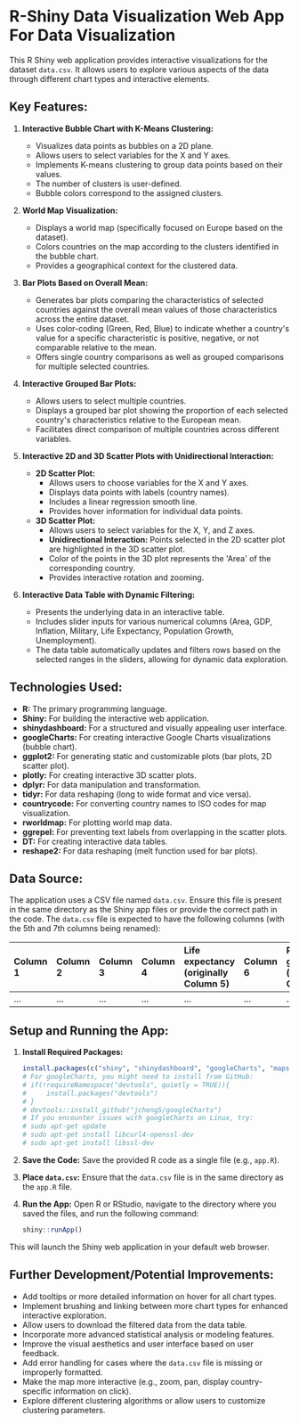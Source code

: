 # R-Shiny Data Visualization Web App For Data Visualization
 
This R Shiny web application provides interactive visualizations for the dataset `data.csv`. It allows users to explore various aspects of the data through different chart types and interactive elements.

## Key Features:

1.  **Interactive Bubble Chart with K-Means Clustering:**
    * Visualizes data points as bubbles on a 2D plane.
    * Allows users to select variables for the X and Y axes.
    * Implements K-means clustering to group data points based on their values.
    * The number of clusters is user-defined.
    * Bubble colors correspond to the assigned clusters.

2.  **World Map Visualization:**
    * Displays a world map (specifically focused on Europe based on the dataset).
    * Colors countries on the map according to the clusters identified in the bubble chart.
    * Provides a geographical context for the clustered data.

3.  **Bar Plots Based on Overall Mean:**
    * Generates bar plots comparing the characteristics of selected countries against the overall mean values of those characteristics across the entire dataset.
    * Uses color-coding (Green, Red, Blue) to indicate whether a country's value for a specific characteristic is positive, negative, or not comparable relative to the mean.
    * Offers single country comparisons as well as grouped comparisons for multiple selected countries.

4.  **Interactive Grouped Bar Plots:**
    * Allows users to select multiple countries.
    * Displays a grouped bar plot showing the proportion of each selected country's characteristics relative to the European mean.
    * Facilitates direct comparison of multiple countries across different variables.

5.  **Interactive 2D and 3D Scatter Plots with Unidirectional Interaction:**
    * **2D Scatter Plot:**
        * Allows users to choose variables for the X and Y axes.
        * Displays data points with labels (country names).
        * Includes a linear regression smooth line.
        * Provides hover information for individual data points.
    * **3D Scatter Plot:**
        * Allows users to select variables for the X, Y, and Z axes.
        * **Unidirectional Interaction:** Points selected in the 2D scatter plot are highlighted in the 3D scatter plot.
        * Color of the points in the 3D plot represents the 'Area' of the corresponding country.
        * Provides interactive rotation and zooming.

6.  **Interactive Data Table with Dynamic Filtering:**
    * Presents the underlying data in an interactive table.
    * Includes slider inputs for various numerical columns (Area, GDP, Inflation, Military, Life Expectancy, Population Growth, Unemployment).
    * The data table automatically updates and filters rows based on the selected ranges in the sliders, allowing for dynamic data exploration.

## Technologies Used:

* **R:** The primary programming language.
* **Shiny:** For building the interactive web application.
* **shinydashboard:** For a structured and visually appealing user interface.
* **googleCharts:** For creating interactive Google Charts visualizations (bubble chart).
* **ggplot2:** For generating static and customizable plots (bar plots, 2D scatter plot).
* **plotly:** For creating interactive 3D scatter plots.
* **dplyr:** For data manipulation and transformation.
* **tidyr:** For data reshaping (long to wide format and vice versa).
* **countrycode:** For converting country names to ISO codes for map visualization.
* **rworldmap:** For plotting world map data.
* **ggrepel:** For preventing text labels from overlapping in the scatter plots.
* **DT:** For creating interactive data tables.
* **reshape2:** For data reshaping (melt function used for bar plots).

## Data Source:

The application uses a CSV file named `data.csv`. Ensure this file is present in the same directory as the Shiny app files or provide the correct path in the code. The `data.csv` file is expected to have the following columns (with the 5th and 7th columns being renamed):

| Column 1 | Column 2 | Column 3 | Column 4 | Life expectancy (originally Column 5) | Column 6 | Population growth (originally Column 7) | Column 8 | ... |
| :------- | :------- | :------- | :------- | :------------------------------------- | :------- | :----------------------------------------- | :------- | :-- |
| ...      | ...      | ...      | ...      | ...                                    | ...      | ...                                        | ...      | ... |

## Setup and Running the App:

1.  **Install Required Packages:**
    ```R
    install.packages(c("shiny", "shinydashboard", "googleCharts", "maps", "mapproj", "dplyr", "ggplot2", "tidyr", "gridExtra", "countrycode", "rworldmap", "ggrepel", "leaflet", "plotly", "tidyverse", "gghighlight", "reshape2", "DT"))
    # For googleCharts, you might need to install from GitHub:
    # if(!requireNamespace("devtools", quietly = TRUE)){
    #     install.packages("devtools")
    # }
    # devtools::install_github("jcheng5/googleCharts")
    # If you encounter issues with googleCharts on Linux, try:
    # sudo apt-get update
    # sudo apt-get install libcurl4-openssl-dev
    # sudo apt-get install libssl-dev
    ```

2.  **Save the Code:** Save the provided R code as a single file (e.g., `app.R`).

3.  **Place `data.csv`:** Ensure that the `data.csv` file is in the same directory as the `app.R` file.

4.  **Run the App:** Open R or RStudio, navigate to the directory where you saved the files, and run the following command:
    ```R
    shiny::runApp()
    ```

This will launch the Shiny web application in your default web browser.

## Further Development/Potential Improvements:

* Add tooltips or more detailed information on hover for all chart types.
* Implement brushing and linking between more chart types for enhanced interactive exploration.
* Allow users to download the filtered data from the data table.
* Incorporate more advanced statistical analysis or modeling features.
* Improve the visual aesthetics and user interface based on user feedback.
* Add error handling for cases where the `data.csv` file is missing or improperly formatted.
* Make the map more interactive (e.g., zoom, pan, display country-specific information on click).
* Explore different clustering algorithms or allow users to customize clustering parameters.
